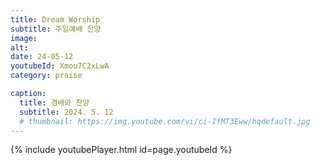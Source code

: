 ```yaml
---
title: Dream Worship
subtitle: 주일예배 찬양
image:
alt:
date: 24-05-12
youtubeId: Xmou7C2xLwA
category: praise

caption:
  title: 경배와 찬양
  subtitle: 2024. 5. 12
  # thumbnail: https://img.youtube.com/vi/ci-IfMT3Eww/hqdefault.jpg
---
```


{% include youtubePlayer.html id=page.youtubeId %}

